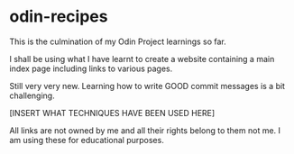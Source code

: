 # odin-recipes

This is the culmination of my Odin Project learnings so far. 

I shall be using what I have learnt to create a website containing a main index page including links to various pages. 

Still very very new. Learning how to write GOOD commit messages is a bit challenging.

[INSERT WHAT TECHNIQUES HAVE BEEN USED HERE]

All links are not owned by me and all their rights belong to them not me. I am using these for educational purposes.